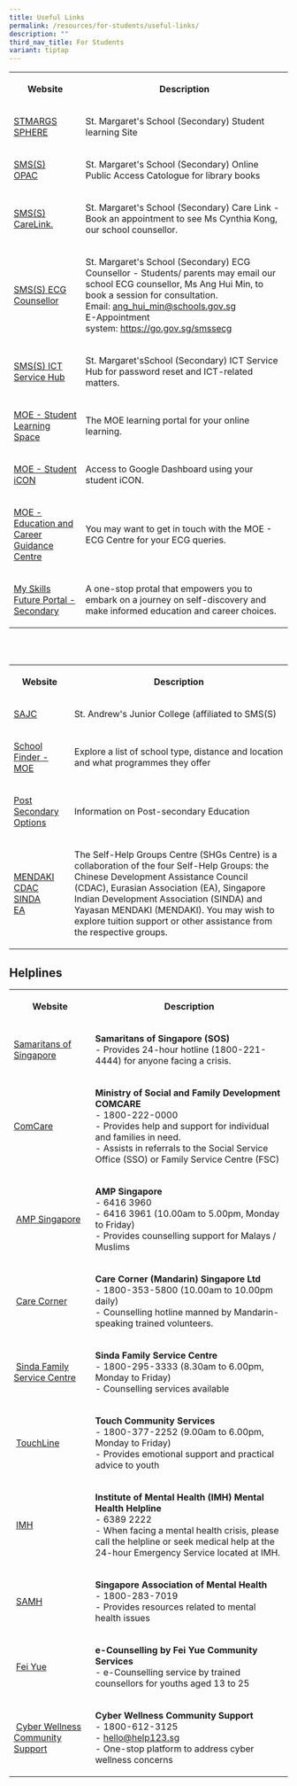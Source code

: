 ```yaml
---
title: Useful Links
permalink: /resources/for-students/useful-links/
description: ""
third_nav_title: For Students
variant: tiptap
---
```

<table style="minWidth: 50px">
<colgroup>
<col>
<col>
</colgroup>
<tbody>
<tr>
<th rowspan="1" colspan="1">
<p>Website</p>
</th>
<th rowspan="1" colspan="1">
<p>Description</p>
</th>
</tr>
<tr>
<td rowspan="1" colspan="1">
<p><a href="https://sites.google.com/moe.edu.sg/stmargssphere/home" rel="noopener noreferrer nofollow" target="_blank">STMARGS SPHERE</a>
</p>
</td>
<td rowspan="1" colspan="1">
<p>St. Margaret's School (Secondary) Student learning Site&nbsp;</p>
</td>
</tr>
<tr>
<td rowspan="1" colspan="1">
<p><a href="https://schoolibrary.moe.edu.sg/stmargaretssec" rel="noopener noreferrer nofollow" target="_blank">SMS(S) OPAC</a>&nbsp;&nbsp;</p>
</td>
<td rowspan="1" colspan="1">
<p>St. Margaret's School (Secondary) Online Public Access Catologue for library
books&nbsp;</p>
</td>
</tr>
<tr>
<td rowspan="1" colspan="1">
<p><a href="https://go.gov.sg/SMSSCareLink." rel="noopener noreferrer nofollow" target="_blank">SMS(S) CareLink.</a>&nbsp;&nbsp;</p>
</td>
<td rowspan="1" colspan="1">
<p>St. Margaret's School (Secondary) Care Link - Book an appointment to see
Ms Cynthia Kong, our school counsellor.&nbsp;</p>
</td>
</tr>
<tr>
<td rowspan="1" colspan="1">
<p><a href="https://stmargaretssec-moe-edu-sg-admin.cwp.sg/" rel="noopener noreferrer nofollow" target="_blank">SMS(S) ECG Counsellor</a>
</p>
</td>
<td rowspan="1" colspan="1">
<p>St. Margaret's School (Secondary) ECG Counsellor - Students/ parents may
email our school ECG counsellor, Ms Ang Hui Min, to book a session for
consultation.
<br>Email:&nbsp;<a href="mailto:ang_hui_min@schools.gov.sg" rel="noopener noreferrer nofollow" target="_blank">ang_hui_min@schools.gov.sg</a> 
<br>E-Appointment system:&nbsp;<a href="https://go.gov.sg/smssecg" rel="noopener noreferrer nofollow" target="_blank">https://go.gov.sg/smssecg</a>
</p>
</td>
</tr>
<tr>
<td rowspan="1" colspan="1">
<p><a href="https://form.gov.sg/6241170c01266700127a5b8e" rel="noopener noreferrer nofollow" target="_blank">SMS(S) ICT Service Hub</a>
</p>
</td>
<td rowspan="1" colspan="1">
<p>St. Margaret'sSchool (Secondary) ICT Service Hub for password reset and
ICT-related matters.</p>
</td>
</tr>
<tr>
<td rowspan="1" colspan="1">
<p><a href="https://vle.learning.moe.edu.sg/login" rel="noopener noreferrer nofollow" target="_blank">MOE - Student Learning Space</a>&nbsp;</p>
</td>
<td rowspan="1" colspan="1">
<p>The MOE learning portal for your online learning.&nbsp;</p>
</td>
</tr>
<tr>
<td rowspan="1" colspan="1">
<p><a href="https://workspace.google.com/dashboard" rel="noopener noreferrer nofollow" target="_blank">MOE - Student iCON</a>
</p>
</td>
<td rowspan="1" colspan="1">
<p>Access to Google Dashboard using your student iCON.</p>
</td>
</tr>
<tr>
<td rowspan="1" colspan="1">
<p><a href="mailto:MOE_ECG@moe.gov.sg" rel="noopener noreferrer nofollow" target="_blank">MOE - Education and Career Guidance Centre</a>
</p>
</td>
<td rowspan="1" colspan="1">
<p>You may want to get in touch with the MOE - ECG Centre for your ECG queries.&nbsp;</p>
</td>
</tr>
<tr>
<td rowspan="1" colspan="1">
<p><a href="https://www.myskillsfuture.gov.sg/content/student/en/secondary.html" rel="noopener noreferrer nofollow" target="_blank">My Skills Future Portal - Secondary</a>&nbsp;&nbsp;</p>
</td>
<td rowspan="1" colspan="1">
<p>A one-stop protal that empowers you to embark on a journey on self-discovery
and make informed education and career choices.&nbsp;</p>
</td>
</tr>
</tbody>
</table>
<p>
<br>
<br>
</p>
<table style="minWidth: 50px">
<colgroup>
<col>
<col>
</colgroup>
<tbody>
<tr>
<th rowspan="1" colspan="1">
<p>Website</p>
</th>
<th rowspan="1" colspan="1">
<p>Description</p>
</th>
</tr>
<tr>
<td rowspan="1" colspan="1">
<p><a href="https://standrewsjc.moe.edu.sg/" rel="noopener noreferrer nofollow" target="_blank">SAJC</a>
</p>
</td>
<td rowspan="1" colspan="1">
<p>St. Andrew's Junior College (affiliated to SMS(S)</p>
</td>
</tr>
<tr>
<td rowspan="1" colspan="1">
<p><a href="https://www.moe.gov.sg/schoolfinder" rel="noopener noreferrer nofollow" target="_blank">School Finder - MOE</a>&nbsp;</p>
</td>
<td rowspan="1" colspan="1">
<p>Explore a list of school type, distance and location and what programmes
they offer</p>
</td>
</tr>
<tr>
<td rowspan="1" colspan="1">
<p><a href="https://www.moe.gov.sg/post-secondary" rel="noopener noreferrer nofollow" target="_blank">Post Secondary Options</a>&nbsp;&nbsp;</p>
</td>
<td rowspan="1" colspan="1">
<p>Information on Post-secondary Education &nbsp;</p>
</td>
</tr>
<tr>
<td rowspan="1" colspan="1">
<p><a href="https://www.mendaki.org.sg/" rel="noopener noreferrer nofollow" target="_blank">MENDAKI</a> 
<br><a href="https://www.cdac.org.sg/en/" rel="noopener noreferrer nofollow" target="_blank">CDAC</a>
<br><a href="https://www.sinda.org.sg/" rel="noopener noreferrer nofollow" target="_blank">SINDA</a>
<br><a href="https://www.eurasians.sg/" rel="noopener noreferrer nofollow" target="_blank">EA</a>
</p>
</td>
<td rowspan="1" colspan="1">
<p>The Self-Help Groups Centre (SHGs Centre) is a collaboration of the four
Self-Help Groups: the Chinese Development Assistance Council (CDAC), Eurasian
Association (EA), Singapore Indian Development Association (SINDA) and
Yayasan MENDAKI (MENDAKI). You may wish to explore tuition support or other
assistance from the respective groups.</p>
</td>
</tr>
</tbody>
</table>
<h2>Helplines</h2>
<table style="minWidth: 50px">
<colgroup>
<col>
<col>
</colgroup>
<tbody>
<tr>
<th rowspan="1" colspan="1">
<p>Website</p>
</th>
<th rowspan="1" colspan="1">
<p>Description</p>
</th>
</tr>
<tr>
<td rowspan="1" colspan="1">
<p><a href="https://www.sos.org.sg/" rel="noopener noreferrer nofollow" target="_blank">Samaritans of Singapore</a>&nbsp;&nbsp;</p>
</td>
<td rowspan="1" colspan="1">
<p><strong>Samaritans of Singapore (SOS)</strong> 
<br>- Provides 24-hour hotline (1800-221-4444) for anyone facing a crisis.</p>
</td>
</tr>
<tr>
<td rowspan="1" colspan="1">
<p><a href="https://www.msf.gov.sg/Comcare/Pages/default.aspx" rel="noopener noreferrer nofollow" target="_blank">ComCare</a>&nbsp;&nbsp;</p>
</td>
<td rowspan="1" colspan="1">
<p><strong>Ministry of Social and Family Development COMCARE</strong> 
<br>- 1800-222-0000
<br>- Provides help and support for individual and families in need.
<br>- Assists in referrals to the Social Service Office (SSO) or Family Service
Centre (FSC)</p>
</td>
</tr>
<tr>
<td rowspan="1" colspan="1">
<p>&nbsp;<a href="https://www.amp.org.sg/" rel="noopener noreferrer nofollow" target="_blank">AMP Singapore</a>
</p>
</td>
<td rowspan="1" colspan="1">
<p><strong>AMP Singapore</strong> 
<br>- 6416 3960
<br>- 6416 3961 (10.00am to 5.00pm, Monday to Friday)
<br>- Provides counselling support for Malays / Muslims&nbsp;</p>
</td>
</tr>
<tr>
<td rowspan="1" colspan="1">
<p>&nbsp;<a href="https://www.carecorner.org.sg/counselling-centre" rel="noopener noreferrer nofollow" target="_blank">Care Corner</a>
</p>
</td>
<td rowspan="1" colspan="1">
<p><strong>Care Corner (Mandarin) Singapore Ltd</strong> 
<br>- 1800-353-5800 (10.00am to 10.00pm daily)
<br>- Counselling hotline manned by Mandarin-speaking trained volunteers.</p>
</td>
</tr>
<tr>
<td rowspan="1" colspan="1">
<p>&nbsp;<a href="https://www.sinda.org.sg/services/assistance/" rel="noopener noreferrer nofollow" target="_blank">Sinda Family Service Centre</a>
</p>
</td>
<td rowspan="1" colspan="1">
<p><strong>Sinda Family Service Centre</strong>
<br>- 1800-295-3333 (8.30am to 6.00pm, Monday to Friday)
<br>- Counselling services available</p>
</td>
</tr>
<tr>
<td rowspan="1" colspan="1">
<p>&nbsp;<a href="https://www.touch.org.sg/" rel="noopener noreferrer nofollow" target="_blank">TouchLine</a>
</p>
</td>
<td rowspan="1" colspan="1">
<p><strong>Touch Community Services</strong>
<br>- 1800-377-2252 (9.00am to 6.00pm, Monday to Friday)
<br>- Provides emotional support and practical advice to youth</p>
</td>
</tr>
<tr>
<td rowspan="1" colspan="1">
<p>&nbsp;<a href="https://www.imh.com.sg/Pages/default.aspx" rel="noopener noreferrer nofollow" target="_blank">IMH</a>
</p>
</td>
<td rowspan="1" colspan="1">
<p><strong>Institute of Mental Health (IMH) Mental Health Helpline</strong> 
<br>- 6389 2222
<br>- When facing a mental health crisis, please call the helpline or seek
medical help at the 24-hour Emergency Service located at IMH.</p>
</td>
</tr>
<tr>
<td rowspan="1" colspan="1">
<p>&nbsp;<a href="https://www.samhealth.org.sg/" rel="noopener noreferrer nofollow" target="_blank">SAMH</a>
</p>
</td>
<td rowspan="1" colspan="1">
<p><strong>Singapore Association of Mental Health</strong> 
<br>- 1800-283-7019
<br>- Provides resources related to mental health issues</p>
</td>
</tr>
<tr>
<td rowspan="1" colspan="1">
<p>&nbsp;<a href="https://ec2.sg/" rel="noopener noreferrer nofollow" target="_blank">Fei Yue</a>
</p>
</td>
<td rowspan="1" colspan="1">
<p><strong>e-Counselling by Fei Yue Community Services</strong> 
<br>- e-Counselling service by trained counsellors for youths aged 13 to 25</p>
</td>
</tr>
<tr>
<td rowspan="1" colspan="1">
<p>&nbsp;<a href="https://www.help123.sg/" rel="noopener noreferrer nofollow" target="_blank">Cyber Wellness Community Support</a>
</p>
</td>
<td rowspan="1" colspan="1">
<p><strong>Cyber Wellness Community Support</strong> 
<br>- 1800-612-3125
<br>- <a href="mailto:hello@help123.sg" rel="noopener noreferrer nofollow" target="_blank">hello@help123.sg</a> 
<br>- One-stop platform to address cyber wellness concerns</p>
</td>
</tr>
</tbody>
</table>
<p></p>